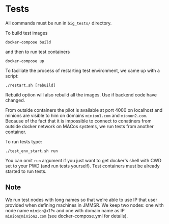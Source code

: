 # Tests

All commands must be run in `big_tests/` directory.

To build test images
```
docker-compose build
```
and then to run test containers
```
docker-compose up
```

To faciliate the process of restarting test environment, we came up with a script:
```
./restart.sh [rebuild]
```
Rebuild option will also rebuild all the images. Use if backend code have changed.

From outside containers the pilot is available at port 4000 on localhost and minions are visible to him on domains `minion1.com` and `mionon2.com`.
Because of the fact that it is impossible to connect to conatiners from outside docker network on MACos systems, we run tests from another container.

To run tests type:
```
./test_env_start.sh run
```
You can omit `run` argument if you just want to get docker's shell with CWD set to your PWD (and run tests yourself).
Test containers must be already started to run tests.

## Note
We run test nodes with long names so that we're able to use IP that user provided when defining machines in JMMSR.
We keep two nodes: one with node name `minion@<IP>` and one with domain name as IP `minion@minion2.com` (see docker-compose.yml for details).
